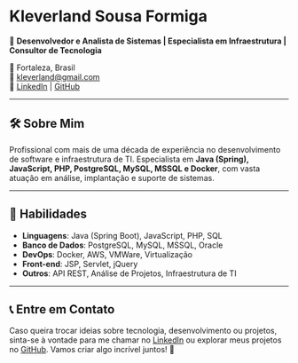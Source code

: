 # Kleverland Sousa Formiga

🎯 **Desenvolvedor e Analista de Sistemas | Especialista em Infraestrutura | Consultor de Tecnologia**

📌 Fortaleza, Brasil  
📧 [kleverland@gmail.com](mailto:kleverland@gmail.com)  
🔗 [LinkedIn](https://www.linkedin.com/in/kleverland-sousa-formiga/) | [GitHub](https://github.com/kleverlandformiga)

---

## 🛠️ Sobre Mim

Profissional com mais de uma década de experiência no desenvolvimento de software e infraestrutura de TI. Especialista em **Java (Spring), JavaScript, PHP, PostgreSQL, MySQL, MSSQL e Docker**, com vasta atuação em análise, implantação e suporte de sistemas.

---

## 🚀 Habilidades

- **Linguagens**: Java (Spring Boot), JavaScript, PHP, SQL
- **Banco de Dados**: PostgreSQL, MySQL, MSSQL, Oracle
- **DevOps**: Docker, AWS, VMWare, Virtualização
- **Front-end**: JSP, Servlet, jQuery
- **Outros**: API REST, Análise de Projetos, Infraestrutura de TI

---

## 📞 Entre em Contato

Caso queira trocar ideias sobre tecnologia, desenvolvimento ou projetos, sinta-se à vontade para me chamar no [LinkedIn](https://www.linkedin.com/in/kleverland-sousa-formiga/) ou explorar meus projetos no [GitHub](https://github.com/kleverlandformiga). Vamos criar algo incrível juntos! 🚀
